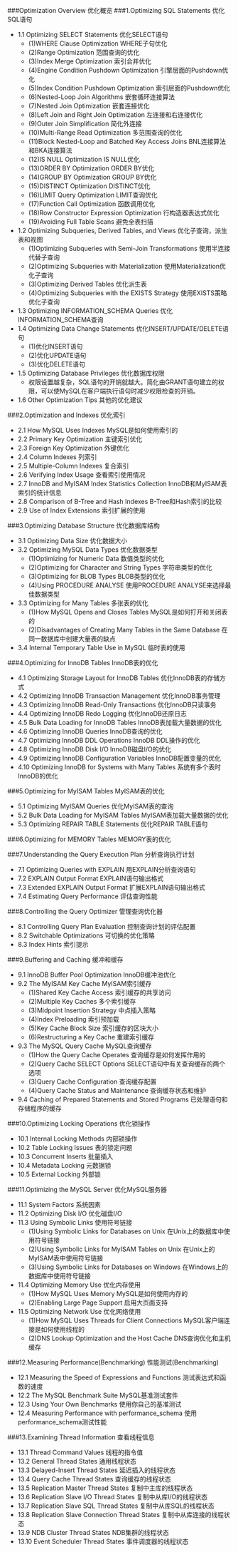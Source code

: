 ###Optimization Overview  优化概览
###1.Optimizing SQL Statements  优化SQL语句
- 1.1 Optimizing SELECT Statements  优化SELECT语句
    + (1)WHERE Clause Optimization  WHERE子句优化
    + (2)Range Optimization  范围查询的优化
    + (3)Index Merge Optimization  索引合并优化
    + (4)Engine Condition Pushdown Optimization  引擎层面的Pushdown优化
    + (5)Index Condition Pushdown Optimization  索引层面的Pushdown优化
    + (6)Nested-Loop Join Algorithms  嵌套循环连接算法
    + (7)Nested Join Optimization  嵌套连接优化
    + (8)Left Join and Right Join Optimization  左连接和右连接优化
    + (9)Outer Join Simplification  简化外连接
    + (10)Multi-Range Read Optimization  多范围查询的优化
    + (11)Block Nested-Loop and Batched Key Access Joins  BNL连接算法和BKA连接算法
    + (12)IS NULL Optimization  IS NULL优化
    + (13)ORDER BY Optimization  ORDER BY优化
    + (14)GROUP BY Optimization  GROUP BY优化
    + (15)DISTINCT Optimization  DISTINCT优化
    + (16)LIMIT Query Optimization  LIMIT查询优化
    + (17)Function Call Optimization  函数调用优化
    + (18)Row Constructor Expression Optimization  行构造器表达式优化
    + (19)Avoiding Full Table Scans  避免全表扫描
- 1.2 Optimizing Subqueries, Derived Tables, and Views  优化子查询，派生表和视图
    + (1)Optimizing Subqueries with Semi-Join Transformations  使用半连接代替子查询
    + (2)Optimizing Subqueries with Materialization  使用Materialization优化子查询
    + (3)Optimizing Derived Tables  优化派生表
    + (4)Optimizing Subqueries with the EXISTS Strategy  使用EXISTS策略优化子查询
- 1.3 Optimizing INFORMATION_SCHEMA Queries  优化INFORMATION_SCHEMA查询
- 1.4 Optimizing Data Change Statements  优化INSERT/UPDATE/DELETE语句
    + (1)优化INSERT语句
    + (2)优化UPDATE语句
    + (3)优化DELETE语句
- 1.5 Optimizing Database Privileges  优化数据库权限
    + 权限设置越复杂，SQL语句的开销就越大。简化由GRANT语句建立的权限，可以使MySQL在客户端执行语句时减少权限检查的开销。
- 1.6 Other Optimization Tips  其他的优化建议

###2.Optimization and Indexes  优化索引
- 2.1 How MySQL Uses Indexes  MySQL是如何使用索引的
- 2.2 Primary Key Optimization  主键索引优化
- 2.3 Foreign Key Optimization  外键优化
- 2.4 Column Indexes  列索引
- 2.5 Multiple-Column Indexes  复合索引
- 2.6 Verifying Index Usage  查看索引使用情况
- 2.7 InnoDB and MyISAM Index Statistics Collection  InnoDB和MyISAM表索引的统计信息
- 2.8 Comparison of B-Tree and Hash Indexes  B-Tree和Hash索引的比较
- 2.9 Use of Index Extensions  索引扩展的使用


###3.Optimizing Database Structure  优化数据库结构
- 3.1 Optimizing Data Size  优化数据大小
- 3.2 Optimizing MySQL Data Types  优化数据类型
    + (1)Optimizing for Numeric Data  数值类型的优化
    + (2)Optimizing for Character and String Types  字符串类型的优化
    + (3)Optimizing for BLOB Types  BLOB类型的优化
    + (4)Using PROCEDURE ANALYSE  使用PROCEDURE ANALYSE来选择最佳数据类型
- 3.3 Optimizing for Many Tables  多张表的优化
    + (1)How MySQL Opens and Closes Tables  MySQL是如何打开和关闭表的
    + (2)Disadvantages of Creating Many Tables in the Same Database 在同一数据库中创建大量表的缺点
- 3.4 Internal Temporary Table Use in MySQL  临时表的使用


###4.Optimizing for InnoDB Tables  InnoDB表的优化
- 4.1 Optimizing Storage Layout for InnoDB Tables  优化InnoDB表的存储方式
- 4.2 Optimizing InnoDB Transaction Management  优化InnoDB事务管理
- 4.3 Optimizing InnoDB Read-Only Transactions  优化InnoDB只读事务
- 4.4 Optimizing InnoDB Redo Logging  优化InnoDB还原日志
- 4.5 Bulk Data Loading for InnoDB Tables  InnoDB表加载大量数据的优化
- 4.6 Optimizing InnoDB Queries  InnoDB查询的优化
- 4.7 Optimizing InnoDB DDL Operations  InnoDB DDL操作的优化
- 4.8 Optimizing InnoDB Disk I/O  InnoDB磁盘I/O的优化
- 4.9 Optimizing InnoDB Configuration Variables  InnoDB配置变量的优化
- 4.10 Optimizing InnoDB for Systems with Many Tables  系统有多个表时InnoDB的优化


###5.Optimizing for MyISAM Tables  MyISAM表的优化
- 5.1 Optimizing MyISAM Queries  优化MyISAM表的查询
- 5.2 Bulk Data Loading for MyISAM Tables  MyISAM表加载大量数据的优化
- 5.3 Optimizing REPAIR TABLE Statements  优化REPAIR TABLE语句


###6.Optimizing for MEMORY Tables  MEMORY表的优化


###7.Understanding the Query Execution Plan  分析查询执行计划
- 7.1 Optimizing Queries with EXPLAIN  用EXPLAIN分析查询语句
- 7.2 EXPLAIN Output Format  EXPLAIN语句输出格式
- 7.3 Extended EXPLAIN Output Format  扩展EXPLAIN语句输出格式
- 7.4 Estimating Query Performance  评估查询性能


###8.Controlling the Query Optimizer 管理查询优化器
- 8.1 Controlling Query Plan Evaluation  控制查询计划的评估配置
- 8.2 Switchable Optimizations  可切换的优化策略
- 8.3 Index Hints  索引提示


###9.Buffering and Caching  缓冲和缓存
- 9.1 InnoDB Buffer Pool Optimization  InnoDB缓冲池优化
- 9.2 The MyISAM Key Cache  MyISAM索引缓存
    + (1)Shared Key Cache Access  索引缓存的共享访问
    + (2)Multiple Key Caches  多个索引缓存
    + (3)Midpoint Insertion Strategy  中点插入策略
    + (4)Index Preloading  索引预加载
    + (5)Key Cache Block Size  索引缓存的区块大小
    + (6)Restructuring a Key Cache  重建索引缓存
- 9.3 The MySQL Query Cache  MySQL查询缓存
    + (1)How the Query Cache Operates  查询缓存是如何发挥作用的
    + (2)Query Cache SELECT Options  SELECT语句中有关查询缓存的两个选项
    + (3)Query Cache Configuration  查询缓存配置
    + (4)Query Cache Status and Maintenance  查询缓存状态和维护
- 9.4 Caching of Prepared Statements and Stored Programs 已处理语句和存储程序的缓存


###10.Optimizing Locking Operations  优化锁操作
- 10.1 Internal Locking Methods  内部锁操作
- 10.2 Table Locking Issues  表的锁定问题
- 10.3 Concurrent Inserts  批量插入
- 10.4 Metadata Locking  元数据锁
- 10.5 External Locking  外部锁


###11.Optimizing the MySQL Server  优化MySQL服务器
- 11.1 System Factors  系统因素
- 11.2 Optimizing Disk I/O  优化磁盘I/O
- 11.3 Using Symbolic Links  使用符号链接
    + (1)Using Symbolic Links for Databases on Unix  在Unix上的数据库中使用符号链接
    + (2)Using Symbolic Links for MyISAM Tables on Unix  在Unix上的MyISAM表中使用符号链接
    + (3)Using Symbolic Links for Databases on Windows  在Windows上的数据库中使用符号链接
- 11.4 Optimizing Memory Use  优化内存使用
    + (1)How MySQL Uses Memory  MySQL是如何使用内存的
    + (2)Enabling Large Page Support  启用大页面支持
- 11.5 Optimizing Network Use  优化网络使用
    + (1)How MySQL Uses Threads for Client Connections  MySQL客户端连接是如何使用线程的
    + (2)DNS Lookup Optimization and the Host Cache  DNS查询优化和主机缓存


###12.Measuring Performance(Benchmarking)  性能测试(Benchmarking)
- 12.1 Measuring the Speed of Expressions and Functions  测试表达式和函数的速度
- 12.2 The MySQL Benchmark Suite  MySQL基准测试套件
- 12.3 Using Your Own Benchmarks  使用你自己的基准测试
- 12.4 Measuring Performance with performance_schema  使用performance_schema测试性能


###13.Examining Thread Information  查看线程信息
- 13.1 Thread Command Values  线程的指令值
- 13.2 General Thread States  通用线程状态
- 13.3 Delayed-Insert Thread States  延迟插入的线程状态
- 13.4 Query Cache Thread States  查询缓存的线程状态
- 13.5 Replication Master Thread States  复制中主库的线程状态
- 13.6 Replication Slave I/O Thread States  复制中从库I/O的线程状态
- 13.7 Replication Slave SQL Thread States  复制中从库SQL的线程状态
- 13.8 Replication Slave Connection Thread States  复制中从库连接的线程状态
- 13.9 NDB Cluster Thread States  NDB集群的线程状态
- 13.10 Event Scheduler Thread States  事件调度器的线程状态
